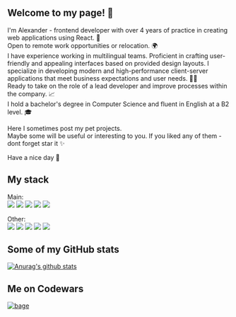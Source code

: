 ## Welcome to my page! :wave:
I'm Alexander - frontend developer with over 4 years of practice in creating web applications 
using React. 🚀  
Open to remote work opportunities or relocation. 🌍  
I have experience working in multilingual teams. Proficient in crafting user-friendly and appealing interfaces based on provided design layouts. I specialize in developing modern and high-performance client-server applications that meet business expectations and user needs. 👨‍💻  
Ready to take on the role of a lead developer and improve processes within the company. 📈  
I hold a bachelor's degree in Computer Science and fluent in English at a B2 level.  🎓  

Here I sometimes post my pet projects.   
Maybe some will be useful or interesting to you. If you liked any of them - dont forget star it :sparkles:  

Have a nice day :eyes:   
## My stack
Main:  
![](https://img.shields.io/badge/React-Library-informational?style=flat-square&logo=React&logoColor=white&color=yellow) 
![](https://img.shields.io/badge/Redux-Library-informational?style=flat-square&logo=Redux&logoColor=white&color=yellow)
![](https://img.shields.io/badge/NextJS-Library-informational?style=flat-square&logo=Next.js&logoColor=white&color=yellow) 
![](https://img.shields.io/badge/TypeScript-Code-informational?style=flat-square&logo=TypeScript&logoColor=white&color=yellow)
![](https://img.shields.io/badge/NodeJS-Code-informational?style=flat-square&logo=Node.js&logoColor=white&color=yellow)  

Other:  
![](https://img.shields.io/badge/Git-Tool-informational?style=flat-square&logo=Git&logoColor=white&color=yellow)
![](https://img.shields.io/badge/Bash-Tool-informational?style=flat-square&logo=PowerShell&logoColor=white&color=yellow)
![](https://img.shields.io/badge/GitLabCI/CD-Tool-informational?style=flat-square&logo=GitHubActions&color=yellow&logoColor=white)
![](https://img.shields.io/badge/SQL-Code-informational?style=flat-square&logo=AmazonDynamoDB&logoColor=white&color=yellow)
![](https://img.shields.io/badge/C++-Code-informational?style=flat-square&logo=C&logoColor=white&color=yellow)

## Some of my GitHub stats
[![Anurag's github stats](https://github-readme-stats.vercel.app/api?username=morozov312&show_icons=true&theme=gruvbox)](https://github.com/anuraghazra/github-readme-stats)
## Me on Codewars
<a href="https://www.codewars.com/users/morozov312"><img src="https://www.codewars.com/users/morozov312/badges/large" alt="bage"></a>
